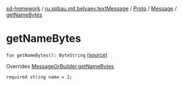 [sd-homework](../../../index.md) / [ru.spbau.mit.belyaev.textMessage](../../index.md) / [Proto](../index.md) / [Message](index.md) / [getNameBytes](.)

# getNameBytes

`fun getNameBytes(): ByteString` [(source)](https://github.com/StasBel/sd-homework/blob/InstantMessenger/src/main/kotlin/ru/spbau/mit/belyaev/textMessage/Proto.java#L205)

Overrides [MessageOrBuilder.getNameBytes](../-textMessage-or-builder/get-name-bytes.md)

`required string name = 2;`

